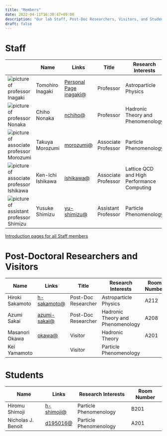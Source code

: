 ```yaml
---
title: "Members"
date: 2022-04-11T16:30:47+09:00
description: "Our lab Staff, Post-Doc Researchers, Visitors, and Students"
draft: false
---
```


<!--more-->
# Staff
| | Name | Links | Title | Research Interests | Room Number |
| --- | ---- | ---- | ---- | ---- | ---- |
| ![picture of professor Inagaki](imgs/staff/inagaki2_2009.JPG) | Tomohiro Inagaki | [Personal Page](https://home.hiroshima-u.ac.jp/inagaki/) [inagaki@](mailto:inagaki@hiroshima-u.ac.jp) | Professor | Astroparticle Physics | Media Center |
| ![picture of professor Nonaka](imgs/staff/nonaka.JPG) | Chiho Nonaka | [nchiho@](mailto:nchiho@hiroshima-u.ac.jp) | Professor | Hadronic Theory and Phenomenology | A204 |
| ![picture of associate professor Morozumi](imgs/staff/morozumi.JPG) | Takuya Morozumi | [morozumi@](mailto:morozumi@hiroshima-u.ac.jp) | Associate Professor | Particle Phenomenology | A202 |
| ![picture of associate professor Ishikawa](imgs/staff/ishikawa_20210104.JPG) | Ken-Ichi Ishikawa | [ishikawa@](mailto:ishikawa@hiroshima-u.ac.jp) | Associate Professor | Lattice QCD and High Performance Computing | A203 |
| ![picture of assistant professor Shimizu](imgs/staff/YusukeShimizu_trim.jpg) | Yusuke Shimizu | [yu-shimizu@](mailto:yu-shimizu@hiroshima-u.ac.jp) | Assistant Professor | Particle Phenomenology | A201 |

[Introduction pages for all Staff members](/members)

# Post-Doctoral Researchers and Visitors
| Name | Links | Title | Research Interests | Room Number |
| ---- | ---- | ---- | ---- | ---- |
| Hiroki Sakamoto | [h-sakamoto@](h-sakamoto@hiroshima-u.ac.jp) | Post-Doc Researcher | Astroparticle Physics | A212 |
| Azumi Sakai | [azumi-sakai@](mailto:azumi-sakai@hiroshima-u.ac.jp) | Post-Doc Researcher | Hadronic Theory and Phenomenology | A208 |
| Masanori Okawa | [okawa@](okawa@sci.hiroshima-u.ac.jp) | Visitor | Hadronic Theory | A201 |
| Kei Yamamoto |  | Visitor | Particle Phenomenology |  |

# Students
| Name | Links | Research Interests | Room Number |
| ---- | ---- | ---- | ---- |
| Hiromu Shimoji | [h-shimoji@](mailto:h-shimoji@hiroshima-u.ac.jp) | Particle Phenomenology | B201 |
| Nicholas J. Benoit | [d195016@](d195016@hiroshima-u.ac.jp) | Particle Phenomenology | A201 |
